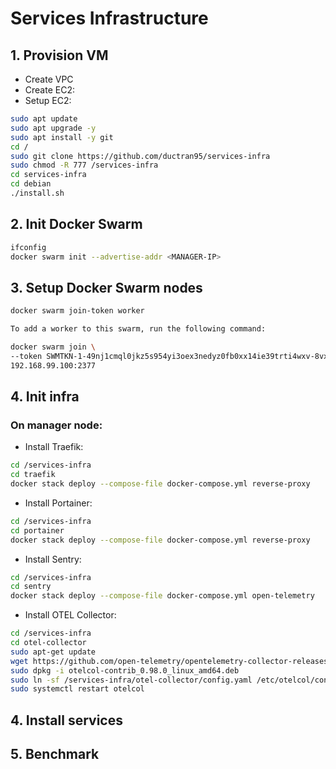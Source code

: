 # Services Infrastructure

## 1. Provision VM

- Create VPC
- Create EC2:
- Setup EC2:

```bash
sudo apt update
sudo apt upgrade -y
sudo apt install -y git
cd /
sudo git clone https://github.com/ductran95/services-infra
sudo chmod -R 777 /services-infra
cd services-infra
cd debian
./install.sh
```

## 2. Init Docker Swarm
```bash
ifconfig
docker swarm init --advertise-addr <MANAGER-IP>
```

## 3. Setup Docker Swarm nodes
```bash
docker swarm join-token worker

To add a worker to this swarm, run the following command:

docker swarm join \
--token SWMTKN-1-49nj1cmql0jkz5s954yi3oex3nedyz0fb0xx14ie39trti4wxv-8vxv8rssmk743ojnwacrr2e7c \
192.168.99.100:2377
```

## 4. Init infra

### On manager node:
- Install Traefik:
```bash
cd /services-infra
cd traefik
docker stack deploy --compose-file docker-compose.yml reverse-proxy
```

- Install Portainer:
```bash
cd /services-infra
cd portainer
docker stack deploy --compose-file docker-compose.yml reverse-proxy
```

- Install Sentry:
```bash
cd /services-infra
cd sentry
docker stack deploy --compose-file docker-compose.yml open-telemetry
```

- Install OTEL Collector:
```bash
cd /services-infra
cd otel-collector
sudo apt-get update
wget https://github.com/open-telemetry/opentelemetry-collector-releases/releases/download/v0.98.0/otelcol-contrib_0.98.0_linux_amd64.deb
sudo dpkg -i otelcol-contrib_0.98.0_linux_amd64.deb
sudo ln -sf /services-infra/otel-collector/config.yaml /etc/otelcol/config.yaml
sudo systemctl restart otelcol
```

## 4. Install services

## 5. Benchmark